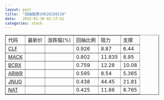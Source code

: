 ```yaml
---
layout: post
title:  "回抽股票分析20150130"
date:   2015-01-30 01:17:51
categories: stock
---
```

<script type="text/javascript">
var stockList = []
stockList.push('gb_clf');
stockList.push('gb_mack');
stockList.push('gb_bcrx');
stockList.push('gb_arwr');
stockList.push('gb_jnug');
stockList.push('gb_nat');
</script>
<table border="1">
 <tr>
 <td>代码</td>
 <td>最新价</td>
 <td>涨跌幅(%)</td>
 <td>回抽比例</td>
 <td>阻力</td>
 <td>支撑</td>
</tr>
  <tr id="clf">
  <td><a href="http://stock.finance.sina.com.cn/usstock/quotes/CLF.html" target="_blank">CLF</a></td><td></td><td></td><td>0.926</td><td>8.87</td><td>6.44</td></tr>
  <tr id="mack">
  <td><a href="http://stock.finance.sina.com.cn/usstock/quotes/MACK.html" target="_blank">MACK</a></td><td></td><td></td><td>0.802</td><td>11.835</td><td>8.95</td></tr>
  <tr id="bcrx">
  <td><a href="http://stock.finance.sina.com.cn/usstock/quotes/BCRX.html" target="_blank">BCRX</a></td><td></td><td></td><td>0.759</td><td>12.28</td><td>10.08</td></tr>
  <tr id="arwr">
  <td><a href="http://stock.finance.sina.com.cn/usstock/quotes/ARWR.html" target="_blank">ARWR</a></td><td></td><td></td><td>0.595</td><td>8.54</td><td>5.365</td></tr>
  <tr id="jnug">
  <td><a href="http://stock.finance.sina.com.cn/usstock/quotes/JNUG.html" target="_blank">JNUG</a></td><td></td><td></td><td>0.438</td><td>44.45</td><td>21.81</td></tr>
  <tr id="nat">
  <td><a href="http://stock.finance.sina.com.cn/usstock/quotes/NAT.html" target="_blank">NAT</a></td><td></td><td></td><td>0.425</td><td>11.66</td><td>8.765</td></tr>
</table>
